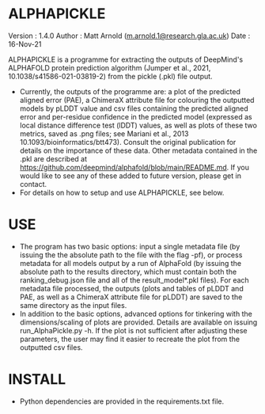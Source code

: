 # ALPHAPICKLE
Version : 1.4.0
Author : Matt Arnold (m.arnold.1@research.gla.ac.uk)
Date : 16-Nov-21

ALPHAPICKLE is a programme for extracting the outputs of DeepMind's ALPHAFOLD protein prediction algorithm (Jumper et al., 2021, 10.1038/s41586-021-03819-2) from the pickle (.pkl) file output.
- Currently, the outputs of the programme are: a plot of the predicted aligned error (PAE), a ChimeraX attribute file for colouring the outputted models by pLDDT value and csv files containing the predicted aligned error and per-residue confidence in the predicted model (expressed as local distance difference test (lDDT) values, as well as plots of these two metrics, saved as .png files; see Mariani et al., 2013 10.1093/bioinformatics/btt473). Consult the original publication for details on the importance of these data. Other metadata contained in the .pkl are described at  https://github.com/deepmind/alphafold/blob/main/README.md. If you would like to see any of these added to future version, please get in contact.
- For details on how to setup and use ALPHAPICKLE, see below.

# USE

- The program has two basic options: input a single metadata file (by issuing the the absolute path to the file with the flag -pf), or process metadata for all models output by a run of AlphaFold (by issuing the absolute path to the results directory, which must contain both the ranking_debug.json file and all of the result_model*.pkl files). For each metadata file processed, the outputs (plots and tables of pLDDT and PAE, as well as a ChimeraX attribute file for pLDDT) are saved to the same directory as the input files.
- In addition to the basic options, advanced options for tinkering with the dimensions/scaling of plots are provided. Details are available on issuing run_AlphaPickle.py -h. If the plot is not sufficient after adjusting these parameters, the user may find it easier to recreate the plot from the outputted csv files. 

# INSTALL

- Python dependencies are provided in the requirements.txt file. 